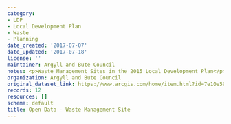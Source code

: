 ```yaml
---
category:
- LDP
- Local Development Plan
- Waste
- Planning
date_created: '2017-07-07'
date_updated: '2017-07-18'
license: ''
maintainer: Argyll and Bute Council
notes: <p>Waste Management Sites in the 2015 Local Development Plan</p>
organization: Argyll and Bute Council
original_dataset_link: https://www.arcgis.com/home/item.html?id=7e10e599b20e43469470d0501f1090fd
records: 12
resources: []
schema: default
title: Open Data - Waste Management Site
---
```

